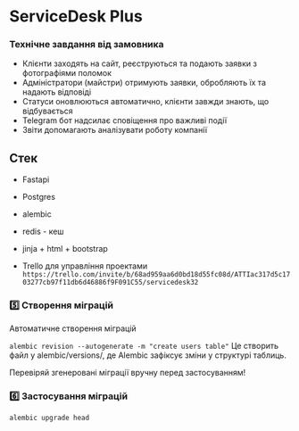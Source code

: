 # ServiceDesk Plus

### Технічне завдання від замовника

- Клієнти заходять на сайт, реєструються та подають заявки з фотографіями поломок
- Адміністратори (майстри) отримують заявки, обробляють їх та надають відповіді
- Статуси оновлюються автоматично, клієнти завжди знають, що відбувається
- Telegram бот надсилає сповіщення про важливі події
- Звіти допомагають аналізувати роботу компанії

## Стек

- Fastapi
- Postgres
- alembic
- redis - кеш
- jinja + html + bootstrap

- Trello для управління проектами
`https://trello.com/invite/b/68ad959aa6d0bd18d55fc08d/ATTIac317d5c1703277cb97f11db6d46886f9F091C55/servicedesk32`


### 5️⃣  Створення міграцій
Автоматичне створення міграцій

`alembic revision --autogenerate -m "create users table"`
Це створить файл у alembic/versions/, де Alembic зафіксує зміни у структурі таблиць.

Перевіряй згенеровані міграції вручну перед застосуванням!

### 6️⃣  Застосування міграцій

```bash
alembic upgrade head
```